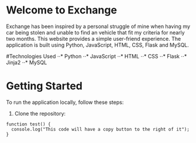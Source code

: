 # Welcome to Exchange 

Exchange has been inspired by a personal struggle of mine when having my car being stolen and unable to find an vehicle that fit my criteria for nearly two months. This website provides a simple user-friend experience. The application is built using Python, JavaScript, HTML, CSS, Flask and MySQL. 


#Technologies Used 
⋅⋅* Python 
⋅⋅* JavaScript
⋅⋅* HTML 
⋅⋅* CSS
⋅⋅* Flask
⋅⋅* Jinja2
⋅⋅* MySQL


# Getting Started 
To run the application locally, follow these steps:

1. Clone the repository:

```
function test() {
  console.log("This code will have a copy button to the right of it");
}
```

